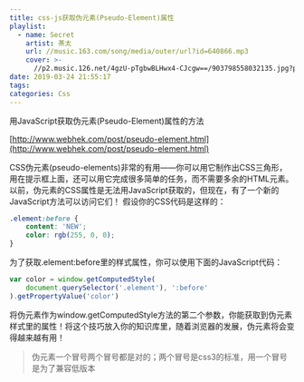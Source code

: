 ```yaml
---
title: css-js获取伪元素(Pseudo-Element)属性
playlist:
  - name: Secret
    artist: 茶太
    url: //music.163.com/song/media/outer/url?id=640866.mp3
    cover: >-
      //p2.music.126.net/4gzU-pTgbwBLHwx4-CJcgw==/903798558032135.jpg?param=90y90
date: 2019-03-24 21:55:17
tags:
categories: Css
---
```


用JavaScript获取伪元素(Pseudo-Element)属性的方法

<!-- more -->

[http://www.webhek.com/post/pseudo-element.html](http://www.webhek.com/post/pseudo-element.html)

CSS伪元素(pseudo-elements)非常的有用——你可以用它制作出CSS三角形，用在提示框上面，还可以用它完成很多简单的任务，而不需要多余的HTML元素。以前，伪元素的CSS属性是无法用JavaScript获取的，但现在，有了一个新的JavaScript方法可以访问它们！ 假设你的CSS代码是这样的：
```css
.element:before {
    content: 'NEW';
	color: rgb(255, 0, 0);
}
```
为了获取.element:before里的样式属性，你可以使用下面的JavaScript代码：
```js
var color = window.getComputedStyle(
	document.querySelector('.element'), ':before'
).getPropertyValue('color')
```
将伪元素作为window.getComputedStyle方法的第二个参数，你能获取到伪元素样式里的属性！将这个技巧放入你的知识库里，随着浏览器的发展，伪元素将会变得越来越有用！

> 伪元素一个冒号两个冒号都是对的；两个冒号是css3的标准，用一个冒号是为了兼容低版本